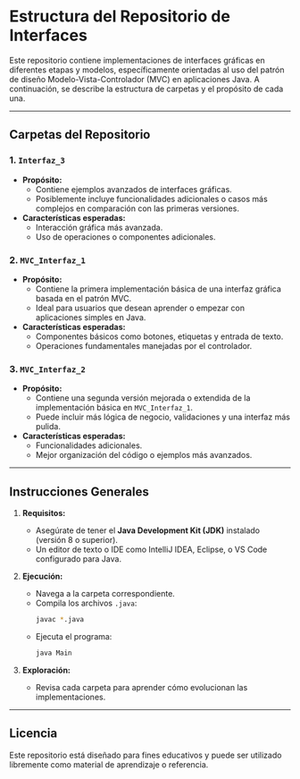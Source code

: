 
# Estructura del Repositorio de Interfaces

Este repositorio contiene implementaciones de interfaces gráficas en diferentes etapas y modelos, específicamente orientadas al uso del patrón de diseño Modelo-Vista-Controlador (MVC) en aplicaciones Java. A continuación, se describe la estructura de carpetas y el propósito de cada una.

---

## **Carpetas del Repositorio**

### **1. `Interfaz_3`**
- **Propósito:**
  - Contiene ejemplos avanzados de interfaces gráficas.
  - Posiblemente incluye funcionalidades adicionales o casos más complejos en comparación con las primeras versiones.
- **Características esperadas:**
  - Interacción gráfica más avanzada.
  - Uso de operaciones o componentes adicionales.

### **2. `MVC_Interfaz_1`**
- **Propósito:**
  - Contiene la primera implementación básica de una interfaz gráfica basada en el patrón MVC.
  - Ideal para usuarios que desean aprender o empezar con aplicaciones simples en Java.
- **Características esperadas:**
  - Componentes básicos como botones, etiquetas y entrada de texto.
  - Operaciones fundamentales manejadas por el controlador.

### **3. `MVC_Interfaz_2`**
- **Propósito:**
  - Contiene una segunda versión mejorada o extendida de la implementación básica en `MVC_Interfaz_1`.
  - Puede incluir más lógica de negocio, validaciones y una interfaz más pulida.
- **Características esperadas:**
  - Funcionalidades adicionales.
  - Mejor organización del código o ejemplos más avanzados.

---

## **Instrucciones Generales**

1. **Requisitos:**
   - Asegúrate de tener el **Java Development Kit (JDK)** instalado (versión 8 o superior).
   - Un editor de texto o IDE como IntelliJ IDEA, Eclipse, o VS Code configurado para Java.

2. **Ejecución:**
   - Navega a la carpeta correspondiente.
   - Compila los archivos `.java`:
     ```bash
     javac *.java
     ```
   - Ejecuta el programa:
     ```bash
     java Main
     ```

3. **Exploración:**
   - Revisa cada carpeta para aprender cómo evolucionan las implementaciones.

---

## **Licencia**

Este repositorio está diseñado para fines educativos y puede ser utilizado libremente como material de aprendizaje o referencia.
